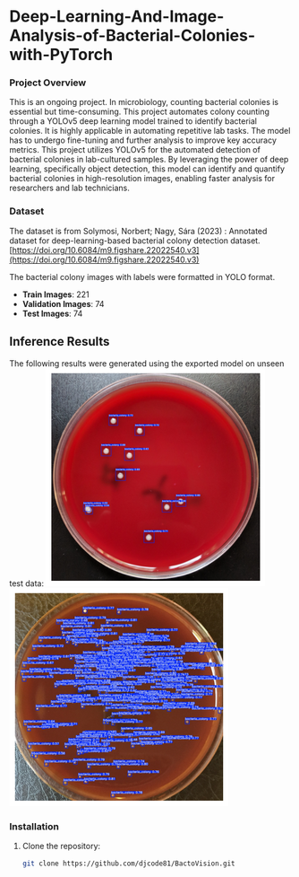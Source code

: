 # Deep-Learning-And-Image-Analysis-of-Bacterial-Colonies-with-PyTorch

### Project Overview
This is an ongoing project. In microbiology, counting bacterial colonies is essential but time-consuming. This project automates colony counting through a YOLOv5 deep learning model trained to identify bacterial colonies. It is highly applicable in automating repetitive lab tasks. The model has to undergo fine-tuning and further analysis to improve key accuracy metrics.
This project utilizes YOLOv5 for the automated detection of bacterial colonies in lab-cultured samples. By leveraging the power of deep learning, specifically object detection, this model can identify and quantify bacterial colonies in high-resolution images, enabling faster analysis for researchers and lab technicians.


### Dataset
The dataset is from Solymosi, Norbert; Nagy, Sára (2023) : Annotated dataset for deep-learning-based bacterial colony detection dataset. 
[https://doi.org/10.6084/m9.figshare.22022540.v3](https://doi.org/10.6084/m9.figshare.22022540.v3)

The bacterial colony images with labels were formatted in YOLO format.

- **Train Images**: 221
- **Validation Images**: 74
- **Test Images**: 74

## Inference Results

The following results were generated using the exported model on unseen test data:
![Image 1](test_results/Unknown.png)
![Image 2](test_results/Unknown-2.png)



### Installation
1. Clone the repository:
   ```bash
   git clone https://github.com/djcode81/BactoVision.git
 
